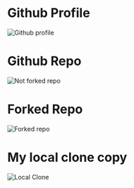 # Github Profile
![Github profile](https://user-images.githubusercontent.com/22311928/80335380-07ebb000-884c-11ea-9f7e-e6fba159b9a8.png)
# Github Repo
![Not forked repo](https://user-images.githubusercontent.com/22311928/80335383-091cdd00-884c-11ea-8d39-fbe9331f47de.png)
# Forked Repo
![Forked repo](https://user-images.githubusercontent.com/22311928/80335377-0621ec80-884c-11ea-9ae4-3c7ce33f692d.png)
# My local clone copy
![Local Clone](https://user-images.githubusercontent.com/22311928/80335544-7fb9da80-884c-11ea-8776-a00e4ed9f006.png)
